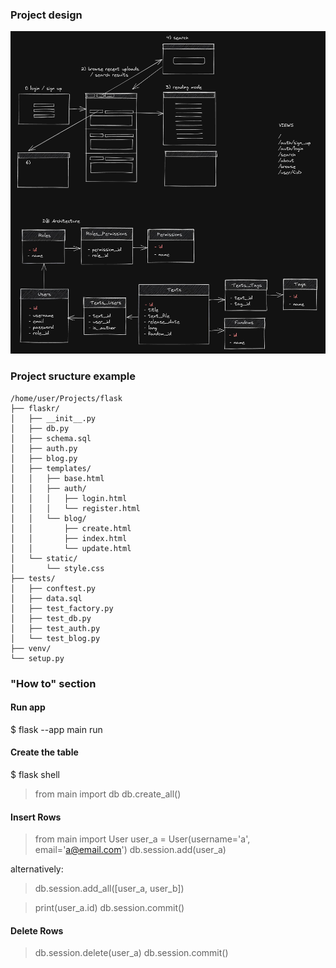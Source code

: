 ### Project design

![design.jpg](https://github.com/BubbleNeumann/flask-not-rust/blob/master/design.jpg)

### Project sructure example

```
/home/user/Projects/flask
├── flaskr/
│   ├── __init__.py
│   ├── db.py
│   ├── schema.sql
│   ├── auth.py
│   ├── blog.py
│   ├── templates/
│   │   ├── base.html
│   │   ├── auth/
│   │   │   ├── login.html
│   │   │   └── register.html
│   │   └── blog/
│   │       ├── create.html
│   │       ├── index.html
│   │       └── update.html
│   └── static/
│       └── style.css
├── tests/
│   ├── conftest.py
│   ├── data.sql
│   ├── test_factory.py
│   ├── test_db.py
│   ├── test_auth.py
│   └── test_blog.py
├── venv/
└── setup.py
```

### "How to" section
#### Run app

$ flask --app main run

#### Create the table

$ flask shell
> from main import db
> db.create_all()

#### Insert Rows

> from main import User
> user_a = User(username='a', email='a@email.com')
> db.session.add(user_a)

alternatively:
> db.session.add_all([user_a, user_b])

> print(user_a.id)
> db.session.commit()

#### Delete Rows

> db.session.delete(user_a)
> db.session.commit()
